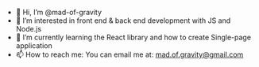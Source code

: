 - 👋 Hi, I’m @mad-of-gravity
- 👀 I’m interested in front end & back end development with JS and Node.js 
- 🌱 I’m currently learning the React library and how to create Single-page application
- 📫 How to reach me: You can email me at: mad.of.gravity@gmail.com

<!---
mad-of-gravity/mad-of-gravity is a ✨ special ✨ repository because its `README.md` (this file) appears on your GitHub profile.
You can click the Preview link to take a look at your changes.
--->

